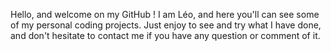 Hello, and welcome on my GitHub !
I am Léo, and here you'll can see some of my personal coding projects. 
Just enjoy to see and try what I have done, and don't hesitate to contact me if you have any question or comment of it.
